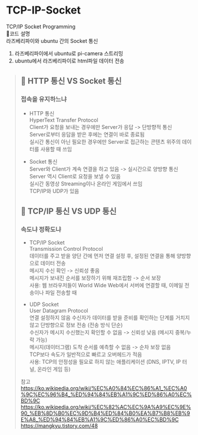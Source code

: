 # TCP-IP-Socket
TCP/IP Socket Programming  
:paperclip:코드 설명  
라즈베리파이와 ubuntu 간의 Socket 통신  
1. 라즈베리파이에서 ubuntu로 pi-camera 스트리밍  
2. ubuntu에서 라즈베리파이로 html파일 데이터 전송  


> ## :sunflower: HTTP 통신 VS Socket 통신  
> ### 접속을 유지하느냐  
> * HTTP 통신  
> HyperText Transfer Protocol  
> Client가 요청을 보내는 경우에만 Server가 응답 -> 단방향적 통신  
> Server로부터 응답을 받은 후에는 연결이 바로 종료됨  
> 실시간 통신이 아닌 필요한 경우에만 Server로 접근하는 콘텐츠 위주의 데이터를 사용할 때 쓰임  
>
> * Socket 통신  
> Server와 Client가 계속 연결을 하고 있음 -> 실시간으로 양방향 통신  
> Server 역시 Client로 요청을 보낼 수 있음  
> 실시간 동영상 Streaming이나 온라인 게임에서 쓰임  
> TCP/IP와 UDP가 있음  
>
>
> ## :sunflower: TCP/IP 통신 VS UDP 통신  
> ### 속도냐 정확도냐  
> * TCP/IP Socket  
> Transmission Control Protocol  
> 데이터를 주고 받을 양단 간에 먼저 연결 설정 후, 설정된 연결을 통해 양방향으로 데이터 전송  
> 메시지 수신 확인 -> 신뢰성 좋음  
> 메시지가 보내진 순서를 보장하기 위해 재조립함 -> 순서 보장  
> 사용: 웹 브라우저들이 World Wide Web에서 서버에 연결할 때, 이메일 전송이나 파일 전송할 때  
> 
> * UDP Socket  
> User Datagram Protocol  
> 연결 설정하지 않음
> 수신자가 데이터를 받을 준비를 확인하는 단계를 거치지 않고 단방향으로 정보 전송 (전송 방식 단순)  
> 수신자가 메시지 수신했는지 확인할 수 없음 -> 신뢰성 낮음 (메시지 중복/누락 가능)  
> 메시지(데이터그램) 도착 순서를 예측할 수 없음 -> 순차 보장 없음  
> TCP보다 속도가 일반적으로 빠르고 오버헤드가 적음  
> 사용: TCP의 안정성을 필요로 하지 않는 애플리케이션 (DNS, IPTV, IP 터널, 온라인 게임 등)  
>
>
>참고
>https://ko.wikipedia.org/wiki/%EC%A0%84%EC%86%A1_%EC%A0%9C%EC%96%B4_%ED%94%84%EB%A1%9C%ED%86%A0%EC%BD%9C  
>https://ko.wikipedia.org/wiki/%EC%82%AC%EC%9A%A9%EC%9E%90_%EB%8D%B0%EC%9D%B4%ED%84%B0%EA%B7%B8%EB%9E%A8_%ED%94%84%EB%A1%9C%ED%86%A0%EC%BD%9C  
>https://mangkyu.tistory.com/48  
